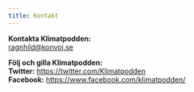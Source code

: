 ```yaml
---
title: Kontakt
---
```

**Kontakta Klimatpodden:**\
ragnhild@konvoj.se

**Följ och gilla Klimatpodden:**\
**Twitter:** <https://twitter.com/Klimatpodden>\
**Facebook:** <https://www.facebook.com/klimatpodden/>